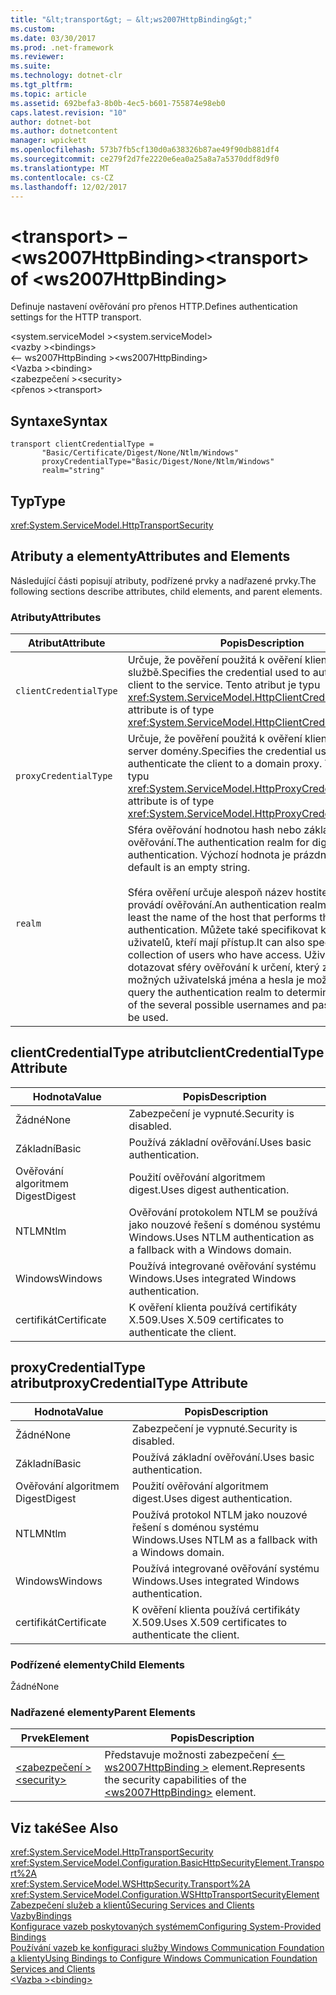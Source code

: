 ```yaml
---
title: "&lt;transport&gt; – &lt;ws2007HttpBinding&gt;"
ms.custom: 
ms.date: 03/30/2017
ms.prod: .net-framework
ms.reviewer: 
ms.suite: 
ms.technology: dotnet-clr
ms.tgt_pltfrm: 
ms.topic: article
ms.assetid: 692befa3-8b0b-4ec5-b601-755874e98eb0
caps.latest.revision: "10"
author: dotnet-bot
ms.author: dotnetcontent
manager: wpickett
ms.openlocfilehash: 573b7fb5cf130d0a638326b87ae49f90db881df4
ms.sourcegitcommit: ce279f2d7fe2220e6ea0a25a8a7a5370ddf8d9f0
ms.translationtype: MT
ms.contentlocale: cs-CZ
ms.lasthandoff: 12/02/2017
---
```

# <a name="lttransportgt-of-ltws2007httpbindinggt"></a><span data-ttu-id="bac6f-102">&lt;transport&gt; – &lt;ws2007HttpBinding&gt;</span><span class="sxs-lookup"><span data-stu-id="bac6f-102">&lt;transport&gt; of &lt;ws2007HttpBinding&gt;</span></span>
<span data-ttu-id="bac6f-103">Definuje nastavení ověřování pro přenos HTTP.</span><span class="sxs-lookup"><span data-stu-id="bac6f-103">Defines authentication settings for the HTTP transport.</span></span>  
  
 <span data-ttu-id="bac6f-104">\<system.serviceModel ></span><span class="sxs-lookup"><span data-stu-id="bac6f-104">\<system.serviceModel></span></span>  
<span data-ttu-id="bac6f-105">\<vazby ></span><span class="sxs-lookup"><span data-stu-id="bac6f-105">\<bindings></span></span>  
<span data-ttu-id="bac6f-106">\<– ws2007HttpBinding ></span><span class="sxs-lookup"><span data-stu-id="bac6f-106">\<ws2007HttpBinding></span></span>  
<span data-ttu-id="bac6f-107">\<Vazba ></span><span class="sxs-lookup"><span data-stu-id="bac6f-107">\<binding></span></span>  
<span data-ttu-id="bac6f-108">\<zabezpečení ></span><span class="sxs-lookup"><span data-stu-id="bac6f-108">\<security></span></span>  
<span data-ttu-id="bac6f-109">\<přenos ></span><span class="sxs-lookup"><span data-stu-id="bac6f-109">\<transport></span></span>  
  
## <a name="syntax"></a><span data-ttu-id="bac6f-110">Syntaxe</span><span class="sxs-lookup"><span data-stu-id="bac6f-110">Syntax</span></span>  
  
```  
transport clientCredentialType =   
       "Basic/Certificate/Digest/None/Ntlm/Windows"  
       proxyCredentialType="Basic/Digest/None/Ntlm/Windows"  
       realm="string"   
```  
  
## <a name="type"></a><span data-ttu-id="bac6f-111">Typ</span><span class="sxs-lookup"><span data-stu-id="bac6f-111">Type</span></span>  
 <xref:System.ServiceModel.HttpTransportSecurity>  
  
## <a name="attributes-and-elements"></a><span data-ttu-id="bac6f-112">Atributy a elementy</span><span class="sxs-lookup"><span data-stu-id="bac6f-112">Attributes and Elements</span></span>  
 <span data-ttu-id="bac6f-113">Následující části popisují atributy, podřízené prvky a nadřazené prvky.</span><span class="sxs-lookup"><span data-stu-id="bac6f-113">The following sections describe attributes, child elements, and parent elements.</span></span>  
  
### <a name="attributes"></a><span data-ttu-id="bac6f-114">Atributy</span><span class="sxs-lookup"><span data-stu-id="bac6f-114">Attributes</span></span>  
  
|<span data-ttu-id="bac6f-115">Atribut</span><span class="sxs-lookup"><span data-stu-id="bac6f-115">Attribute</span></span>|<span data-ttu-id="bac6f-116">Popis</span><span class="sxs-lookup"><span data-stu-id="bac6f-116">Description</span></span>|  
|---------------|-----------------|  
|`clientCredentialType`|<span data-ttu-id="bac6f-117">Určuje, že pověření použitá k ověření klienta ke službě.</span><span class="sxs-lookup"><span data-stu-id="bac6f-117">Specifies the credential used to authenticate the client to the service.</span></span> <span data-ttu-id="bac6f-118">Tento atribut je typu <xref:System.ServiceModel.HttpClientCredentialType>.</span><span class="sxs-lookup"><span data-stu-id="bac6f-118">This attribute is of type <xref:System.ServiceModel.HttpClientCredentialType>.</span></span>|  
|`proxyCredentialType`|<span data-ttu-id="bac6f-119">Určuje, že pověření použitá k ověření klienta pro proxy server domény.</span><span class="sxs-lookup"><span data-stu-id="bac6f-119">Specifies the credential used to authenticate the client to a domain proxy.</span></span> <span data-ttu-id="bac6f-120">Tento atribut je typu <xref:System.ServiceModel.HttpProxyCredentialType>.</span><span class="sxs-lookup"><span data-stu-id="bac6f-120">This attribute is of type <xref:System.ServiceModel.HttpProxyCredentialType>.</span></span>|  
|`realm`|<span data-ttu-id="bac6f-121">Sféra ověřování hodnotou hash nebo základní ověřování.</span><span class="sxs-lookup"><span data-stu-id="bac6f-121">The authentication realm for digest or basic authentication.</span></span> <span data-ttu-id="bac6f-122">Výchozí hodnota je prázdný řetězec.</span><span class="sxs-lookup"><span data-stu-id="bac6f-122">The default is an empty string.</span></span><br /><br /> <span data-ttu-id="bac6f-123">Sféra ověření určuje alespoň název hostitele, který provádí ověřování.</span><span class="sxs-lookup"><span data-stu-id="bac6f-123">An authentication realm specifies at least the name of the host that performs the authentication.</span></span> <span data-ttu-id="bac6f-124">Můžete také specifikovat kolekci uživatelů, kteří mají přístup.</span><span class="sxs-lookup"><span data-stu-id="bac6f-124">It can also specify a collection of users who have access.</span></span> <span data-ttu-id="bac6f-125">Uživatele můžete dotazovat sféry ověřování k určení, který z nich několik možných uživatelská jména a hesla je možné.</span><span class="sxs-lookup"><span data-stu-id="bac6f-125">A user can query the authentication realm to determine which one of the several possible usernames and passwords can be used.</span></span>|  
  
## <a name="clientcredentialtype-attribute"></a><span data-ttu-id="bac6f-126">clientCredentialType atribut</span><span class="sxs-lookup"><span data-stu-id="bac6f-126">clientCredentialType Attribute</span></span>  
  
|<span data-ttu-id="bac6f-127">Hodnota</span><span class="sxs-lookup"><span data-stu-id="bac6f-127">Value</span></span>|<span data-ttu-id="bac6f-128">Popis</span><span class="sxs-lookup"><span data-stu-id="bac6f-128">Description</span></span>|  
|-----------|-----------------|  
|<span data-ttu-id="bac6f-129">Žádné</span><span class="sxs-lookup"><span data-stu-id="bac6f-129">None</span></span>|<span data-ttu-id="bac6f-130">Zabezpečení je vypnuté.</span><span class="sxs-lookup"><span data-stu-id="bac6f-130">Security is disabled.</span></span>|  
|<span data-ttu-id="bac6f-131">Základní</span><span class="sxs-lookup"><span data-stu-id="bac6f-131">Basic</span></span>|<span data-ttu-id="bac6f-132">Používá základní ověřování.</span><span class="sxs-lookup"><span data-stu-id="bac6f-132">Uses basic authentication.</span></span>|  
|<span data-ttu-id="bac6f-133">Ověřování algoritmem Digest</span><span class="sxs-lookup"><span data-stu-id="bac6f-133">Digest</span></span>|<span data-ttu-id="bac6f-134">Použití ověřování algoritmem digest.</span><span class="sxs-lookup"><span data-stu-id="bac6f-134">Uses digest authentication.</span></span>|  
|<span data-ttu-id="bac6f-135">NTLM</span><span class="sxs-lookup"><span data-stu-id="bac6f-135">Ntlm</span></span>|<span data-ttu-id="bac6f-136">Ověřování protokolem NTLM se používá jako nouzové řešení s doménou systému Windows.</span><span class="sxs-lookup"><span data-stu-id="bac6f-136">Uses NTLM authentication as a fallback with a Windows domain.</span></span>|  
|<span data-ttu-id="bac6f-137">Windows</span><span class="sxs-lookup"><span data-stu-id="bac6f-137">Windows</span></span>|<span data-ttu-id="bac6f-138">Používá integrované ověřování systému Windows.</span><span class="sxs-lookup"><span data-stu-id="bac6f-138">Uses integrated Windows authentication.</span></span>|  
|<span data-ttu-id="bac6f-139">certifikát</span><span class="sxs-lookup"><span data-stu-id="bac6f-139">Certificate</span></span>|<span data-ttu-id="bac6f-140">K ověření klienta používá certifikáty X.509.</span><span class="sxs-lookup"><span data-stu-id="bac6f-140">Uses X.509 certificates to authenticate the client.</span></span>|  
  
## <a name="proxycredentialtype-attribute"></a><span data-ttu-id="bac6f-141">proxyCredentialType atribut</span><span class="sxs-lookup"><span data-stu-id="bac6f-141">proxyCredentialType Attribute</span></span>  
  
|<span data-ttu-id="bac6f-142">Hodnota</span><span class="sxs-lookup"><span data-stu-id="bac6f-142">Value</span></span>|<span data-ttu-id="bac6f-143">Popis</span><span class="sxs-lookup"><span data-stu-id="bac6f-143">Description</span></span>|  
|-----------|-----------------|  
|<span data-ttu-id="bac6f-144">Žádné</span><span class="sxs-lookup"><span data-stu-id="bac6f-144">None</span></span>|<span data-ttu-id="bac6f-145">Zabezpečení je vypnuté.</span><span class="sxs-lookup"><span data-stu-id="bac6f-145">Security is disabled.</span></span>|  
|<span data-ttu-id="bac6f-146">Základní</span><span class="sxs-lookup"><span data-stu-id="bac6f-146">Basic</span></span>|<span data-ttu-id="bac6f-147">Používá základní ověřování.</span><span class="sxs-lookup"><span data-stu-id="bac6f-147">Uses basic authentication.</span></span>|  
|<span data-ttu-id="bac6f-148">Ověřování algoritmem Digest</span><span class="sxs-lookup"><span data-stu-id="bac6f-148">Digest</span></span>|<span data-ttu-id="bac6f-149">Použití ověřování algoritmem digest.</span><span class="sxs-lookup"><span data-stu-id="bac6f-149">Uses digest authentication.</span></span>|  
|<span data-ttu-id="bac6f-150">NTLM</span><span class="sxs-lookup"><span data-stu-id="bac6f-150">Ntlm</span></span>|<span data-ttu-id="bac6f-151">Používá protokol NTLM jako nouzové řešení s doménou systému Windows.</span><span class="sxs-lookup"><span data-stu-id="bac6f-151">Uses NTLM as a fallback with a Windows domain.</span></span>|  
|<span data-ttu-id="bac6f-152">Windows</span><span class="sxs-lookup"><span data-stu-id="bac6f-152">Windows</span></span>|<span data-ttu-id="bac6f-153">Používá integrované ověřování systému Windows.</span><span class="sxs-lookup"><span data-stu-id="bac6f-153">Uses integrated Windows authentication.</span></span>|  
|<span data-ttu-id="bac6f-154">certifikát</span><span class="sxs-lookup"><span data-stu-id="bac6f-154">Certificate</span></span>|<span data-ttu-id="bac6f-155">K ověření klienta používá certifikáty X.509.</span><span class="sxs-lookup"><span data-stu-id="bac6f-155">Uses X.509 certificates to authenticate the client.</span></span>|  
  
### <a name="child-elements"></a><span data-ttu-id="bac6f-156">Podřízené elementy</span><span class="sxs-lookup"><span data-stu-id="bac6f-156">Child Elements</span></span>  
 <span data-ttu-id="bac6f-157">Žádné</span><span class="sxs-lookup"><span data-stu-id="bac6f-157">None</span></span>  
  
### <a name="parent-elements"></a><span data-ttu-id="bac6f-158">Nadřazené elementy</span><span class="sxs-lookup"><span data-stu-id="bac6f-158">Parent Elements</span></span>  
  
|<span data-ttu-id="bac6f-159">Prvek</span><span class="sxs-lookup"><span data-stu-id="bac6f-159">Element</span></span>|<span data-ttu-id="bac6f-160">Popis</span><span class="sxs-lookup"><span data-stu-id="bac6f-160">Description</span></span>|  
|-------------|-----------------|  
|[<span data-ttu-id="bac6f-161">\<zabezpečení ></span><span class="sxs-lookup"><span data-stu-id="bac6f-161">\<security></span></span>](../../../../../docs/framework/configure-apps/file-schema/wcf/security-of-ws2007httpbinding.md)|<span data-ttu-id="bac6f-162">Představuje možnosti zabezpečení [ \<– ws2007HttpBinding >](../../../../../docs/framework/configure-apps/file-schema/wcf/ws2007httpbinding.md) element.</span><span class="sxs-lookup"><span data-stu-id="bac6f-162">Represents the security capabilities of the [\<ws2007HttpBinding>](../../../../../docs/framework/configure-apps/file-schema/wcf/ws2007httpbinding.md) element.</span></span>|  
  
## <a name="see-also"></a><span data-ttu-id="bac6f-163">Viz také</span><span class="sxs-lookup"><span data-stu-id="bac6f-163">See Also</span></span>  
 <xref:System.ServiceModel.HttpTransportSecurity>  
 <xref:System.ServiceModel.Configuration.BasicHttpSecurityElement.Transport%2A>  
 <xref:System.ServiceModel.WSHttpSecurity.Transport%2A>  
 <xref:System.ServiceModel.Configuration.WSHttpTransportSecurityElement>  
 [<span data-ttu-id="bac6f-164">Zabezpečení služeb a klientů</span><span class="sxs-lookup"><span data-stu-id="bac6f-164">Securing Services and Clients</span></span>](../../../../../docs/framework/wcf/feature-details/securing-services-and-clients.md)  
 [<span data-ttu-id="bac6f-165">Vazby</span><span class="sxs-lookup"><span data-stu-id="bac6f-165">Bindings</span></span>](../../../../../docs/framework/wcf/bindings.md)  
 [<span data-ttu-id="bac6f-166">Konfigurace vazeb poskytovaných systémem</span><span class="sxs-lookup"><span data-stu-id="bac6f-166">Configuring System-Provided Bindings</span></span>](../../../../../docs/framework/wcf/feature-details/configuring-system-provided-bindings.md)  
 [<span data-ttu-id="bac6f-167">Používání vazeb ke konfiguraci služby Windows Communication Foundation a klienty</span><span class="sxs-lookup"><span data-stu-id="bac6f-167">Using Bindings to Configure Windows Communication Foundation Services and Clients</span></span>](http://msdn.microsoft.com/en-us/bd8b277b-932f-472f-a42a-b02bb5257dfb)  
 [<span data-ttu-id="bac6f-168">\<Vazba ></span><span class="sxs-lookup"><span data-stu-id="bac6f-168">\<binding></span></span>](../../../../../docs/framework/misc/binding.md)
